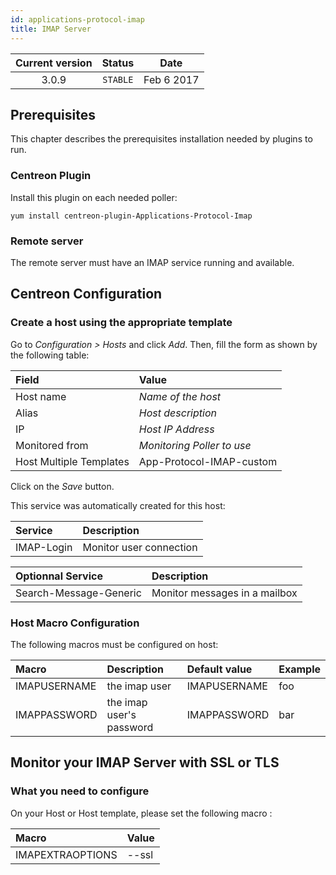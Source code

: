 ```yaml
---
id: applications-protocol-imap
title: IMAP Server
---
```


| Current version | Status | Date |
| :-: | :-: | :-: |
| 3.0.9 | `STABLE` | Feb  6 2017 |

## Prerequisites

This chapter describes the prerequisites installation needed by plugins to run.

### Centreon Plugin

Install this plugin on each needed poller:

``` shell
yum install centreon-plugin-Applications-Protocol-Imap
```

### Remote server

The remote server must have an IMAP service running and available.

## Centreon Configuration

### Create a host using the appropriate template

Go to *Configuration \> Hosts* and click *Add*. Then, fill the form as shown by the following table:

| Field                                   | Value                      |
| :-------------------------------------- | :------------------------- |
| Host name                               | *Name of the host*         |
| Alias                                   | *Host description*         |
| IP                                      | *Host IP Address*          |
| Monitored from                          | *Monitoring Poller to use* |
| Host Multiple Templates                 | App-Protocol-IMAP-custom   |

Click on the *Save* button.

This service was automatically created for this host:

| Service    | Description             |
| :--------- | :---------------------- |
| IMAP-Login | Monitor user connection |

| Optionnal Service      | Description                   |
| :--------------------- | :---------------------------- |
| Search-Message-Generic | Monitor messages in a mailbox |

### Host Macro Configuration

The following macros must be configured on host:

| Macro        | Description              | Default value | Example |
| :----------- | :----------------------- | :------------ | :------ |
| IMAPUSERNAME | the imap user            | IMAPUSERNAME  | foo     |
| IMAPPASSWORD | the imap user's password | IMAPPASSWORD  | bar     |

## Monitor your IMAP Server with SSL or TLS

### What you need to configure

On your Host or Host template, please set the following macro :

| Macro            | Value  |
| :--------------- | :----- |
| IMAPEXTRAOPTIONS | \--ssl |


